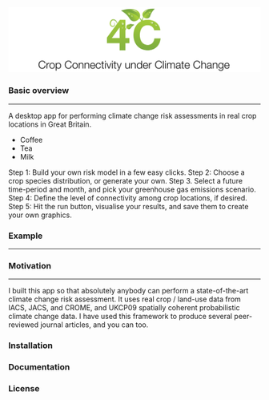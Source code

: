 <p align="center">
  <img src="https://github.com/pskelsey/4C/blob/gh-pages/4c_logo_v2.png">
</p>


### Basic overview
***
A desktop app for performing climate change risk assessments in real crop locations in Great Britain. 

<ul style="list-style-type:disc">
  <li>Coffee</li>
  <li>Tea</li>
  <li>Milk</li>
</ul>

Step 1: Build your own risk model in a few easy clicks.
Step 2: Choose a crop species distribution, or generate your own.
Step 3. Select a future time-period and month, and pick your greenhouse gas emissions scenario.
Step 4: Define the level of connectivity among crop locations, if desired.
Step 5: Hit the run button, visualise your results, and save them to create your own graphics. 

### Example
___


### Motivation
___
I built this app so that absolutely anybody can perform a state-of-the-art climate change risk assessment. It uses real crop / land-use data from IACS, JACS, and CROME, and UKCP09 spatially coherent probabilistic climate change data. I have used this framework to produce several peer-reviewed journal articles, and you can too. 

### Installation


### Documentation


### License
